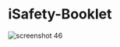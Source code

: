 # iSafety-Booklet

![screenshot 46](https://cloud.githubusercontent.com/assets/24863000/26012787/9f11c148-374d-11e7-99ea-8107b6cadee6.png)
